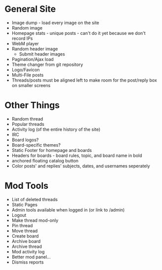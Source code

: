 # General Site
* Image dump - load every image on the site
* Random image
* Homepage stats - unique posts - can't do it yet because we don't record IPs
* WebM player
* Random header image
  * Submit header images
* Pagination/Ajax load
* Theme changer from git repository
* Logo/Favicon
* Multi-File posts
* Threads/posts must be aligned left to make room for the post/reply box on smaller screens

# Other Things
* Random thread
* Popular threads
* Activity log (of the entire history of the site)
* IRC
* Board logos?
* Board-specific themes?
* Static Footer for homepage and boards
* Headers for boards - board rules, topic, and board name in bold
* anchored floating catalog button
* Color posts' and replies' subjects, dates, and usernames seperately

# Mod Tools
* List of deleted threads
* Static Pages
* Admin tools available when logged in (or link to /admin)
* Logout
* Make thread mod-only
* Pin thread
* Move thread
* Create board
* Archive board
* Archive thread
* Mod activity log
* Better mod panel...
* Dismiss reports
